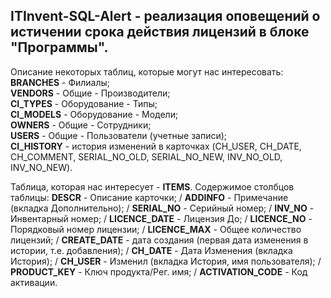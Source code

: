 ## ITInvent-SQL-Alert - реализация оповещений о истичении срока действия лицензий в блоке "Программы".

Описание некоторых таблиц, которые могут нас интересовать: \
**BRANCHES** - Филиалы; \
**VENDORS** - Общие - Производители; \
**CI_TYPES** - Оборудование - Типы; \
**CI_MODELS** - Оборудование - Модели; \
**OWNERS** - Общие - Сотрудники; \
**USERS** - Общие - Пользователи (учетные записи); \
**CI_HISTORY** - история изменений в карточках (CH_USER, CH_DATE, CH_COMMENT, SERIAL_NO_OLD, SERIAL_NO_NEW, INV_NO_OLD, INV_NO_NEW).

Таблица, которая нас интересует - **ITEMS**. Содержимое столбцов таблицы:
**DESCR** - Описание карточки; /
**ADDINFO** - Примечание (вкладка Дополнительно); /
**SERIAL_NO** - Серийный номер; /
**INV_NO** - Инвентарный номер; /
**LICENCE_DATE** - Лицензия До; /
**LICENCE_NO** - Порядковый номер лицензии; /
**LICENCE_MAX** - Общее количество лицензий; /
**CREATE_DATE** - дата создания (первая дата изменения в истории, т.е. добавления); /
**CH_DATE** - Дата Изменения (вкладка История); /
**CH_USER** - Изменил (вкладка История, имя пользователя); /
**PRODUCT_KEY** - Ключ продукта/Рег. имя; /
**ACTIVATION_CODE** - Код активации.
